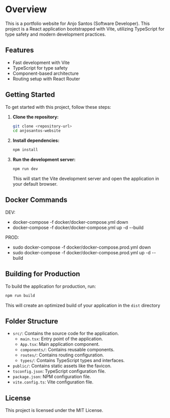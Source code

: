 # Overview

This is a portfolio website for Anjo Santos (Software Developer). This project is a React application bootstrapped with Vite, utilizing TypeScript for type safety and modern development practices.

## Features

- Fast development with Vite
- TypeScript for type safety
- Component-based architecture
- Routing setup with React Router

## Getting Started

To get started with this project, follow these steps:

1. **Clone the repository:**

   ```bash
   git clone <repository-url>
   cd anjosantos-website
   ```

2. **Install dependencies:**

   ```bash
   npm install
   ```

3. **Run the development server:**

   ```bash
   npm run dev
   ```

   This will start the Vite development server and open the application in your default browser.

## Docker Commands

DEV:
- docker-compose -f docker/docker-compose.yml down
- docker-compose -f docker/docker-compose.yml up -d --build

PROD:
- sudo docker-compose -f docker/docker-compose.prod.yml down
- sudo docker-compose -f docker/docker-compose.prod.yml up -d --build


## Building for Production

To build the application for production, run:

```bash
npm run build
```

This will create an optimized build of your application in the `dist` directory

## Folder Structure

- `src/`: Contains the source code for the application.
  - `main.tsx`: Entry point of the application.
  - `App.tsx`: Main application component.
  - `components/`: Contains reusable components.
  - `routes/`: Contains routing configuration.
  - `types/`: Contains TypeScript types and interfaces.
- `public/`: Contains static assets like the favicon.
- `tsconfig.json`: TypeScript configuration file.
- `package.json`: NPM configuration file.
- `vite.config.ts`: Vite configuration file.

## License

This project is licensed under the MIT License.
